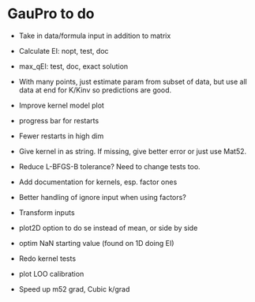 # GauPro to do

* Take in data/formula input in addition to matrix

* Calculate EI: nopt, test, doc

* max_qEI: test, doc, exact solution

* With many points, just estimate param from subset of data, but use all data
at end for K/Kinv so predictions are good.

* Improve kernel model plot

* progress bar for restarts

* Fewer restarts in high dim

* Give kernel in as string. If missing, give better error or just use Mat52.

* Reduce L-BFGS-B tolerance? Need to change tests too.

* Add documentation for kernels, esp. factor ones

* Better handling of ignore input when using factors?

* Transform inputs

* plot2D option to do se instead of mean, or side by side

* optim NaN starting value (found on 1D doing EI)

* Redo kernel tests

* plot LOO calibration

* Speed up m52 grad, Cubic k/grad
